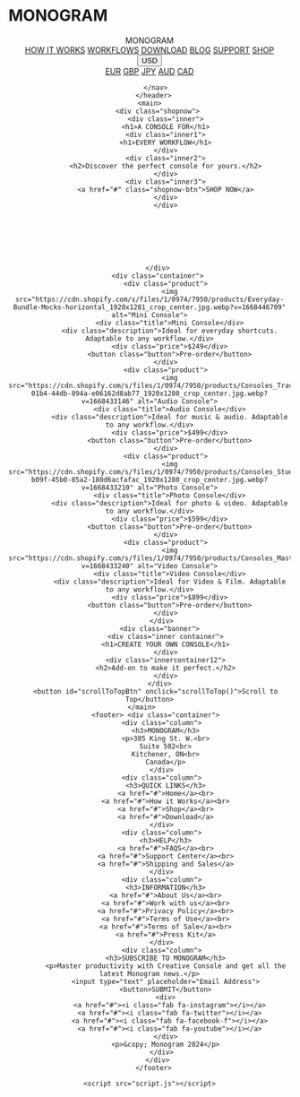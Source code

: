 # MONOGRAM
<!DOCTYPE html>
<html lang="en">
<head>
    <meta charset="UTF-8">
    <meta name="viewport" content="width=device-width, initial-scale=1.0">
    <title>Monogram Creative Console</title>
    <link rel="stylesheet" href="styles.css">
    <link rel="stylesheet" href=https://cdnjs.cloudflare.com/ajax/libs/font-awesome/6.6.0/css/all.min.css>
   
</head>
<body>
    <header>
        <div class="logo">
          <i class="fa-solid fa-kitchen-set"></i>
          <span>MONOGRAM</span>
        </div>
        <nav class="nav">
          <a href="#">HOW IT WORKS</a>
          <a href="#">WORKFLOWS</a>
          <a href="#">DOWNLOAD</a>
          <a href="#">BLOG</a>
          <a href="#">SUPPORT</a>
          <a href="#" class="shop-icon">SHOP</a>
          <i class="fa-solid fa-bag-shopping"></i>
        </div>
        <div class="currency-dropdown">
          <button class="currency-dropbtn">USD</button>
          <div class="currency-dropdown-content">
            <a href="#">EUR</a>
            <a href="#">GBP</a>
            <a href="#">JPY</a>
            <a href="#">AUD</a>
            <a href="#">CAD</a>
          </div>
        </div>
        </div>
        
        </nav> 
      </header>
    <main>
        <div class="shopnow">
            <div class="inner">
            <h1>A CONSOLE FOR</h1>
            <div class="inner1">
            <h1>EVERY WORKFLOW</h1>
            </div>
            <div class="inner2">
            <h2>Discover the perfect console for yours.</h2>
            </div>
            <div class="inner3">
            <a href="#" class="shopnow-btn">SHOP NOW</a>
            </div>
            </div>
            






        </div>
        <div class="container">
            <div class="product">
              <img src="https://cdn.shopify.com/s/files/1/0974/7950/products/Everyday-Bundle-Mocks-horizontal_1920x1281_crop_center.jpg.webp?v=1668446709" alt="Mini Console">
              <div class="title">Mini Console</div>
              <div class="description">Ideal for everyday shortcuts. Adaptable to any workflow.</div>
              <div class="price">$249</div>
              <button class="button">Pre-order</button>
            </div>
            <div class="product">
              <img src="https://cdn.shopify.com/s/files/1/0974/7950/products/Consoles_TravelerBracket1_Monogram_May2020_4561_30a35bd4-01b4-44db-894a-e06162d8ab77_1920x1280_crop_center.jpg.webp?v=1668433146" alt="Audio Console">
              <div class="title">Audio Console</div>
              <div class="description">Ideal for music & audio. Adaptable to any workflow.</div>
              <div class="price">$499</div>
              <button class="button">Pre-order</button>
            </div>
            <div class="product">
              <img src="https://cdn.shopify.com/s/files/1/0974/7950/products/Consoles_StudioBracket1_Monogram_May2020_4558_53685b21-b09f-45b0-85a2-180d6acfafac_1920x1280_crop_center.jpg.webp?v=1668433210" alt="Photo Console">
              <div class="title">Photo Console</div>
              <div class="description">Ideal for photo & video. Adaptable to any workflow.</div>
              <div class="price">$599</div>
              <button class="button">Pre-order</button>
            </div>
            <div class="product">
              <img src="https://cdn.shopify.com/s/files/1/0974/7950/products/Consoles_MasterBracket1_Monogram_May2020_4555_1920x1280_crop_center.jpg.webp?v=1668433240" alt="Video Console">
              <div class="title">Video Console</div>
              <div class="description">Ideal for Video & Film. Adaptable to any workflow.</div>
              <div class="price">$899</div>
              <button class="button">Pre-order</button>
            </div>
          </div>
         <div class="banner">
            <div class="inner container">
            <h1>CREATE YOUR OWN CONSOLE</h1>
            </div>
            <div class="innercontainer12">
            <h2>Add-on to make it perfect.</h2>
            </div>
         </div>
       <button id="scrollToTopBtn" onclick="scrollToTop()">Scroll to Top</button>
        </main>        
       <footer> <div class="container">
          <div class="column">
            <h3>MONOGRAM</h3>
            <p>305 King St. W.<br>
            Suite 502<br>
            Kitchener, ON<br>
            Canada</p>
          </div>
          <div class="column">
            <h3>QUICK LINKS</h3>
            <a href="#">Home</a><br>
            <a href="#">How it Works</a><br>
            <a href="#">Shop</a><br>
            <a href="#">Download</a>
          </div>
          <div class="column">
            <h3>HELP</h3>
            <a href="#">FAQS</a><br>
            <a href="#">Support Center</a><br>
            <a href="#">Shipping and Sales</a>
          </div>
          <div class="column">
            <h3>INFORMATION</h3>
            <a href="#">About Us</a><br>
            <a href="#">Work with us</a><br>
            <a href="#">Privacy Policy</a><br>
            <a href="#">Terms of Use</a><br>
            <a href="#">Terms of Sale</a><br>
            <a href="#">Press Kit</a>
          </div>
          <div class="column">
            <h3>SUBSCRIBE TO MONOGRAM</h3>
            <p>Master productivity with Creative Console and get all the latest Monogram news.</p>
            <input type="text" placeholder="Email Address">
            <button>SUBMIT</button>
            <div>
              <a href="#"><i class="fab fa-instagram"></i></a>
              <a href="#"><i class="fab fa-twitter"></i></a>
              <a href="#"><i class="fab fa-facebook-f"></i></a>
              <a href="#"><i class="fab fa-youtube"></i></a>
            </div>
            <p>&copy; Monogram 2024</p>
          </div>
        </div>
       </footer> 
   
    <script src="script.js"></script>
</body>
</html>
